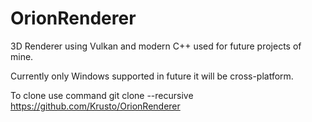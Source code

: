 # OrionRenderer
3D Renderer using Vulkan and modern C++ used for future projects of mine.

Currently only Windows supported in future it will be cross-platform.

To clone use command git clone --recursive https://github.com/Krusto/OrionRenderer
